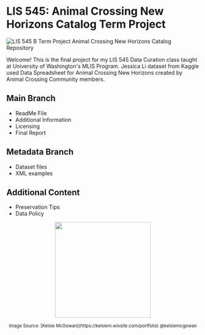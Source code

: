 # LIS 545: Animal Crossing New Horizons Catalog Term Project
![LIS 545 B Term Project Animal Crossing New Horizons Catalog Repository](https://github.com/agw25/Animal-Crossing-New-Horizons-Catalog-Repository/assets/161785109/db249772-b8fe-4626-a72d-a4cb59527839)

Welcome! This is the final project for my LIS 545 Data Curation class taught at University of Washington's MLIS Program. Jessica Li dataset from Kaggle used Data Spreadsheet for Animal Crossing New Horizons created by Animal Crossing Community members.


## Main Branch
* ReadMe File
* Additional Information
* Licensing 
* Final Report
## Metadata Branch
* Dataset files
* XML examples
## Additional Content
* Preservation Tips
* Data Policy

<p align= "center">
  <img width="250" height="250" src="https://github.com/agw25/Animal-Crossing-New-Horizons-Catalog-Repository/assets/161785109/d2256144-087a-437e-978d-aed9f7130d01">
</p>

<p align= "center">
  <sub>Image Source: [Kelsie McGowan](https://kelsiem.wixsite.com/portfolio) @kelsiemcgowan </sub></center>
</p>
